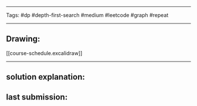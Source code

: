 

----

Tags: #dp #depth-first-search #medium #leetcode #graph #repeat 

----

## Drawing:
[[course-schedule.excalidraw]]

----


## solution explanation:


## last submission:
```javascript

```



